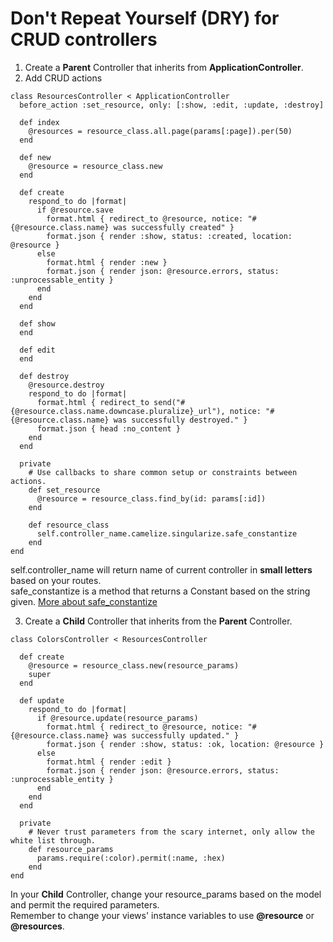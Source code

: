# Don't Repeat Yourself (DRY) for CRUD controllers

1. Create a **Parent** Controller that inherits from **ApplicationController**.
2. Add CRUD actions
```
class ResourcesController < ApplicationController
  before_action :set_resource, only: [:show, :edit, :update, :destroy]

  def index
    @resources = resource_class.all.page(params[:page]).per(50)
  end

  def new
    @resource = resource_class.new
  end

  def create
    respond_to do |format|
      if @resource.save
        format.html { redirect_to @resource, notice: "#{@resource.class.name} was successfully created" }
        format.json { render :show, status: :created, location: @resource }
      else
        format.html { render :new }
        format.json { render json: @resource.errors, status: :unprocessable_entity }
      end
    end
  end

  def show
  end

  def edit
  end

  def destroy
    @resource.destroy
    respond_to do |format|
      format.html { redirect_to send("#{@resource.class.name.downcase.pluralize}_url"), notice: "#{@resource.class.name} was successfully destroyed." }
      format.json { head :no_content }
    end
  end

  private
    # Use callbacks to share common setup or constraints between actions.
    def set_resource
      @resource = resource_class.find_by(id: params[:id])
    end

    def resource_class
      self.controller_name.camelize.singularize.safe_constantize
    end
end
```
self.controller_name will return name of current controller in **small letters** based on your routes.<br>
safe_constantize is a method that returns a Constant based on the string given. [More about safe_constantize](http://api.rubyonrails.org/classes/ActiveSupport/Inflector.html#method-i-safe_constantize)

3. Create a **Child** Controller that inherits from the **Parent** Controller.
```
class ColorsController < ResourcesController

  def create
    @resource = resource_class.new(resource_params)
    super
  end

  def update
    respond_to do |format|
      if @resource.update(resource_params)
        format.html { redirect_to @resource, notice: "#{@resource.class.name} was successfully updated." }
        format.json { render :show, status: :ok, location: @resource }
      else
        format.html { render :edit }
        format.json { render json: @resource.errors, status: :unprocessable_entity }
      end
    end
  end

  private
    # Never trust parameters from the scary internet, only allow the white list through.
    def resource_params
      params.require(:color).permit(:name, :hex)
    end
end
```
In your **Child** Controller, change your resource_params based on the model and permit the required parameters.<br>
Remember to change your views' instance variables to use **@resource** or **@resources**.
